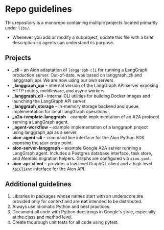 # Repo guidelines

This repository is a monorepo containing multiple projects located primarily under `libs/`.

- Whenever you add or modify a subproject, update this file with a brief description so agents can understand its purpose.

## Projects

- **_cli** – an Aion adaptation of `langgraph-cli` for running a LangGraph production server. Out-of-date, was based on langgraph_cli and langgraph_api. We are now using our own servers.
- **_langgraph_api** – internal version of the LangGraph API server exposing HTTP routes, middleware, and async workers.
- **_langgraph_cli** – internal CLI utilities for building Docker images and launching the LangGraph API server.
- **_langgraph_storage** – in-memory storage backend and queue implementation for local LangGraph operations.
- **_a2a-template-langgraph** – example implementation of an A2A protocol serving a LangGraph agent.
- **_agent-workflow** – example implementation of a langgraph project using langgraph_api as a server
- **aion-agent-cli** – command line interface for the Aion Python SDK exposing the `aion` entry point.
- **aion-server-langgraph** – example Google A2A server running a LangGraph agent. Includes a Postgres database interface, task store, and Alembic migration helpers. Graphs are configured via `aion.yaml`.
- **aion-api-client** – provides a low level GraphQL client and a high level
  `ApiClient` interface for the Aion API.

## Additional guidelines

1. Libraries in packages whose names start with an underscore are provided only for context and are **not** intended to be distributed.
2. Always use idiomatic Python and best practices.
3. Document all code with Python docstrings in Google's style, especially at the class and method level.
4. Create thourough unit tests for all code using pytest.
